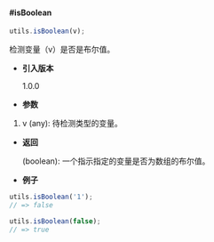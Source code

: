 #### #isBoolean

```javascript
utils.isBoolean(v);
```

检测变量（v）是否是布尔值。

- **引入版本**

    1.0.0

- **参数**

1. v (any): 待检测类型的变量。

- **返回**

    (boolean): 一个指示指定的变量是否为数组的布尔值。

- **例子**

```javascript
utils.isBoolean('1');
// => false

utils.isBoolean(false);
// => true
```
